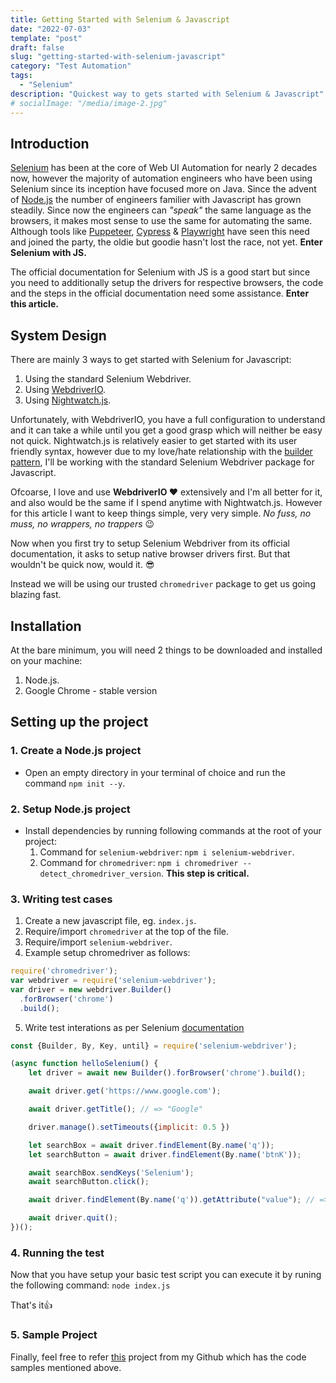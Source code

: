 ```yaml
---
title: Getting Started with Selenium & Javascript
date: "2022-07-03"
template: "post"
draft: false
slug: "getting-started-with-selenium-javascript"
category: "Test Automation"
tags:
  - "Selenium"
description: "Quickest way to gets started with Selenium & Javascript"
# socialImage: "/media/image-2.jpg"
---
```

## Introduction
[Selenium]([#](https://www.selenium.dev/)) has been at the core of Web UI Automation for nearly 2 decades now, however the majority of automation engineers who have been using Selenium since its inception have focused more on Java. Since the advent of [Node.js]([#](https://nodejs.org)) the number of engineers familier with Javascript has grown steadily. Since now the engineers can *"speak"* the same language as the browsers, it makes most sense to use the same for automating the same. Although tools like [Puppeteer](#), [Cypress](#) & [Playwright](#) have seen this need and joined the party, the oldie but goodie hasn't lost the race, not yet. **Enter Selenium with JS.**

The official documentation for Selenium with JS is a good start but since you need to additionally setup the drivers for respective browsers, the code and the steps in the official documentation need some assistance. **Enter this article.**

## System Design
There are mainly 3 ways to get started with Selenium for Javascript:
1. Using the standard Selenium Webdriver.
2. Using [WebdriverIO](#).
3. Using [Nightwatch.js](#).

Unfortunately, with WebdriverIO, you have a full configuration to understand and it can take a while until you get a good grasp which will neither be easy not quick.
Nightwatch.js is relatively easier to get started with its user friendly syntax, however due to my love/hate relationship with the [builder pattern](#), I'll be working with the standard Selenium Webdriver package for Javascript.

Ofcoarse, I love and use **WebdriverIO ❤️** extensively and I'm all better for it, and also would be the same if I spend anytime with Nightwatch.js.
However for this article I want to keep things simple, very very simple. *No fuss, no muss, no wrappers, no trappers* 😉

Now when you first try to setup Selenium Webdriver from its official documentation, it asks to setup native browser drivers first. But that wouldn't be quick now, would it. 😎

Instead we will be using our trusted `chromedriver` package to get us going blazing fast.

## Installation
At the bare minimum, you will need 2 things to be downloaded and installed on your machine:
1. Node.js. 
2. Google Chrome - stable version

## Setting up the project
### 1. Create a Node.js project
- Open an empty directory in your terminal of choice and run the command `npm init --y`.

### 2. Setup Node.js project
- Install dependencies by running following commands at the root of your project:
   1. Command for `selenium-webdriver`: `npm i selenium-webdriver`.
   2. Command for `chromedriver`: `npm i chromedriver --detect_chromedriver_version`. **This step is critical.**

### 3. Writing test cases
1. Create a new javascript file, eg. `index.js`.
2. Require/import `chromedriver` at the top of the file.
3. Require/import `selenium-webdriver`.
4. Example setup chromedriver as follows:

```javascript
require('chromedriver');
var webdriver = require('selenium-webdriver');
var driver = new webdriver.Builder()
  .forBrowser('chrome')
  .build();
```
5. Write test interations as per Selenium [documentation](#)

```javascript
const {Builder, By, Key, until} = require('selenium-webdriver');

(async function helloSelenium() {
    let driver = await new Builder().forBrowser('chrome').build();

    await driver.get('https://www.google.com');

    await driver.getTitle(); // => "Google"

    driver.manage().setTimeouts({implicit: 0.5 })

    let searchBox = await driver.findElement(By.name('q'));
    let searchButton = await driver.findElement(By.name('btnK'));

    await searchBox.sendKeys('Selenium');
    await searchButton.click();

    await driver.findElement(By.name('q')).getAttribute("value"); // => 'Selenium'

    await driver.quit();
})();
```

### 4. Running the test
Now that you have setup your basic test script you can execute it by runing the following command: `node index.js`

That's it👍

### 5. Sample Project
Finally, feel free to refer [this](#) project from my Github which has the code samples mentioned above.